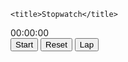 <!DOCTYPE html>
<html lang="en">
<head>
    
    <title>Stopwatch</title>
   
</head>
<body>
    <div class="stopwatch">
        <div id="display">00:00:00</div>
        <button id="startStopBtn">Start</button>
        <button id="resetBtn">Reset</button>
        <button id="lapBtn">Lap</button>
        <ul id="laps"></ul>
    </div>
    
</body>
</html>
